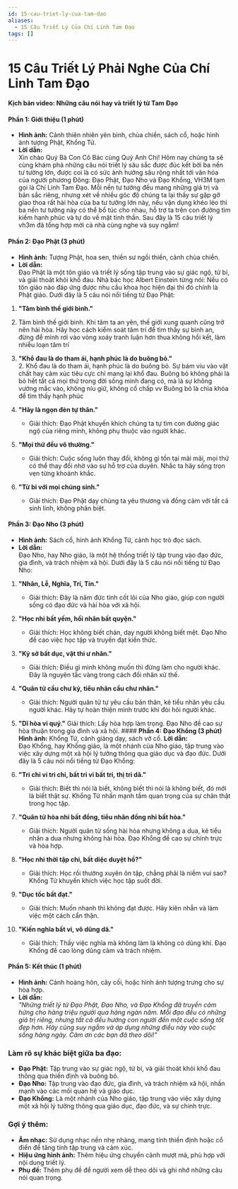 ```yaml
---
id: 15-cau-triet-ly-cua-tam-dao
aliases:
  - 15 Câu Triết Lý Của Chí Linh Tam Đạo
tags: []
---
```


# 15 Câu Triết Lý Phải Nghe Của Chí Linh Tam Đạo

**Kịch bản video: Những câu nói hay và triết lý từ Tam Đạo**

#### **Phần 1: Giới thiệu (1 phút)**
- **Hình ảnh:** 
  Cảnh thiên nhiên yên bình, chùa chiền, sách cổ, hoặc hình ảnh tượng Phật, Khổng Tử.
- **Lời dẫn:**  
  Xin chào Quý Bà Con Cô Bác cùng Quý Anh Chị! Hôm nay chúng ta sẽ cùng khám phá những câu nói triết lý sâu sắc được đúc kết bởi ba nền tư tưởng lớn, được coi là có sức ảnh hưởng sâu rộng nhất tới văn hóa của người phương Đông: Đạo Phật, Đạo Nho và Đạo Khổng, VH3M tạm gọi là Chí Linh Tam Đạo. Mỗi nền tư tưởng đều mang những giá trị và bản sắc riêng, nhưng xét về nhiều góc độ chúng ta lại thấy sự gặp gỡ giao thoa rất hài hòa của ba tư tưởng lớn này, nếu vận dụng khéo léo thì ba nền tư tưởng này có thể bổ túc cho nhau, hỗ trợ ta trên con đường tìm kiếm hạnh phúc và tự do về mặt tinh thần. Sau đây là 15 câu triết lý vh3m đã tổng hợp mời cả nhà cùng nghe và suy ngẫm!

#### **Phần 2: Đạo Phật (3 phút)**
- **Hình ảnh:** Tượng Phật, hoa sen, thiền sư ngồi thiền, cảnh chùa chiền.
- **Lời dẫn:**  
  Đạo Phật là một tôn giáo và triết lý sống tập trung vào sự giác ngộ, từ bi, và giải thoát khỏi khổ đau. Nhà bác học Albert Einstein từng nói: Nếu có tôn giáo nào đáp ứng được nhu cầu khoa học hiện đại thì đó chính là Phật giáo. Dưới đây là 5 câu nói nổi tiếng từ Đạo Phật:

1. **"Tâm bình thế giới bình."**  
1. Tâm bình thế giới bình. Khi tâm ta an yên, thế giới xung quanh cũng trở nên hài hòa. Hãy học cách kiểm soát tâm trí để tìm thấy sự bình an, đừng để mình rơi vào vòng xoáy tranh luận hơn thua không hồi kết, làm nhiễu loạn tâm trí

2. **"Khổ đau là do tham ái, hạnh phúc là do buông bỏ."**  
   2. Khổ đau là do tham ái, hạnh phúc là do buông bỏ. Sự bám víu vào vật chất hay cảm xúc tiêu cực chỉ mang lại khổ đau. Buông bỏ không phải là bỏ hết tất cả mọi thứ trong đời sống mình đang có, mà là sự không vướng mắc vào, không níu giữ, không cố chấp vv Buông bỏ là chìa khóa để tìm thấy hạnh phúc

3. **"Hãy là ngọn đèn tự thân."**  
   - Giải thích: Đạo Phật khuyến khích chúng ta tự tìm con đường giác ngộ của riêng mình, không phụ thuộc vào người khác.

4. **"Mọi thứ đều vô thường."**  
   - Giải thích: Cuộc sống luôn thay đổi, không gì tồn tại mãi mãi, mọi thứ có thể thay đổi nhờ vào sự hỗ trợ của duyên. Nhắc ta hãy sống trọn vẹn từng khoảnh khắc.

5. **"Từ bi với mọi chúng sinh."**  
   - Giải thích: Đạo Phật dạy chúng ta yêu thương và đồng cảm với tất cả sinh linh, không phân biệt.

#### **Phần 3: Đạo Nho (3 phút)**
- **Hình ảnh:** Sách cổ, hình ảnh Khổng Tử, cảnh học trò đọc sách.
- **Lời dẫn:**  
  Đạo Nho, hay Nho giáo, là một hệ thống triết lý tập trung vào đạo đức, gia đình, và trách nhiệm xã hội. Dưới đây là 5 câu nói nổi tiếng từ Đạo Nho:

1. **"Nhân, Lễ, Nghĩa, Trí, Tín."**  
   - Giải thích: Đây là năm đức tính cốt lõi của Nho giáo, giúp con người sống có đạo đức và hài hòa với xã hội.

2. **"Học nhi bất yếm, hối nhân bất quyện."**  
   - Giải thích: Học không biết chán, dạy người không biết mệt. Đạo Nho đề cao việc học tập và truyền đạt kiến thức.

3. **"Kỷ sở bất dục, vật thi ư nhân."**  
   - Giải thích: Điều gì mình không muốn thì đừng làm cho người khác. Đây là nguyên tắc vàng trong cách đối nhân xử thế.

4. **"Quân tử cầu chư kỷ, tiểu nhân cầu chư nhân."**  
   - Giải thích: Người quân tử tự yêu cầu bản thân, kẻ tiểu nhân yêu cầu người khác. Hãy tự hoàn thiện mình trước khi đòi hỏi người khác.

5. **"Dĩ hòa vi quý."**  Giải thích: Lấy hòa hợp làm trọng. Đạo Nho đề cao sự hòa thuận trong gia đình và xã hội. #### **Phần 4: Đạo Khổng (3 phút)** **Hình ảnh:** Khổng Tử, cảnh giảng dạy, sách vở cổ. **Lời dẫn:**  
  Đạo Khổng, hay Khổng giáo, là một nhánh của Nho giáo, tập trung vào việc xây dựng một xã hội lý tưởng thông qua giáo dục và đạo đức. Dưới đây là 5 câu nói nổi tiếng từ Đạo Khổng:

1. **"Tri chi vi tri chi, bất tri vi bất tri, thị tri dã."**  
   - Giải thích: Biết thì nói là biết, không biết thì nói là không biết, đó mới là biết thật sự. Khổng Tử nhấn mạnh tầm quan trọng của sự chân thật trong học tập.

2. **"Quân tử hòa nhi bất đồng, tiểu nhân đồng nhi bất hòa."**  
   - Giải thích: Người quân tử sống hài hòa nhưng không a dua, kẻ tiểu nhân a dua nhưng không hài hòa. Đạo Khổng đề cao sự chính trực và hòa hợp.

3. **"Học nhi thời tập chi, bất diệc duyệt hồ?"**  
   - Giải thích: Học rồi thường xuyên ôn tập, chẳng phải là niềm vui sao? Khổng Tử khuyến khích việc học tập suốt đời.

4. **"Dục tốc bất đạt."**  
   - Giải thích: Muốn nhanh thì không đạt được. Hãy kiên nhẫn và làm việc một cách cẩn thận.

5. **"Kiến nghĩa bất vi, vô dũng dã."**  
   - Giải thích: Thấy việc nghĩa mà không làm là không có dũng khí. Đạo Khổng đề cao lòng dũng cảm và trách nhiệm.

#### **Phần 5: Kết thúc (1 phút)**
- **Hình ảnh:** Cảnh hoàng hôn, cây cối, hoặc hình ảnh tượng trưng cho sự hòa hợp.
- **Lời dẫn:**  
  *"Những triết lý từ Đạo Phật, Đạo Nho, và Đạo Khổng đã truyền cảm hứng cho hàng triệu người qua hàng ngàn năm. Mỗi đạo đều có những giá trị riêng, nhưng tất cả đều hướng con người đến một cuộc sống tốt đẹp hơn. Hãy cùng suy ngẫm và áp dụng những điều này vào cuộc sống hàng ngày. Cảm ơn các bạn đã theo dõi!"*

### **Làm rõ sự khác biệt giữa ba đạo:**
- **Đạo Phật:** Tập trung vào sự giác ngộ, từ bi, và giải thoát khỏi khổ đau thông qua thiền định và buông bỏ.
- **Đạo Nho:** Tập trung vào đạo đức, gia đình, và trách nhiệm xã hội, nhấn mạnh vào các mối quan hệ và giáo dục.
- **Đạo Khổng:** Là một nhánh của Nho giáo, tập trung vào việc xây dựng một xã hội lý tưởng thông qua giáo dục, đạo đức, và sự chính trực.

### **Gợi ý thêm:**
- **Âm nhạc:** Sử dụng nhạc nền nhẹ nhàng, mang tính thiền định hoặc cổ điển để tăng tính tập trung và cảm xúc.
- **Hiệu ứng hình ảnh:** Thêm hiệu ứng chuyển cảnh mượt mà, phù hợp với nội dung triết lý.
- **Phụ đề:** Thêm phụ đề để người xem dễ theo dõi và ghi nhớ những câu nói quan trọng.

